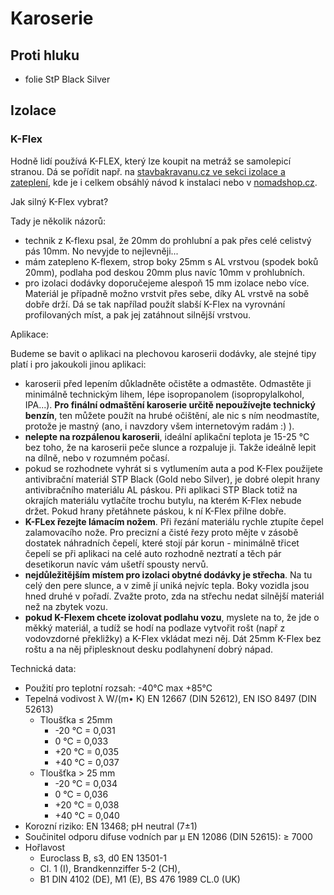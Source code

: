 # Karoserie

## Proti hluku

* folie StP Black Silver

## Izolace

### K-Flex

Hodně lidí používá K-FLEX, který lze koupit na metráž se samolepicí stranou.
Dá se pořídit např. na [stavbakravanu.cz ve sekci izolace a zateplení](https://www.stavbakaravanu.cz/izolace-zatepleni/),
kde je i celkem obsáhlý návod k instalaci nebo v [nomadshop.cz](https://www.nomadshop.cz/p/k-flex-samolepici-izolace-s-al-laminaci-m).

Jak silný K-Flex vybrat?

Tady je několik názorů:

* technik z K-flexu psal, že 20mm do prohlubní a pak přes celé celistvý pás 10mm. No nevyjde to nejlevněji...
* mám zatepleno K-flexem, strop boky 25mm s AL vrstvou (spodek boků 20mm), podlaha pod deskou 20mm plus navíc 10mm v prohlubních.
* pro izolaci dodávky doporučejeme alespoň 15 mm izolace nebo více. Materiál je případně možno vrstvit
  přes sebe, díky AL vrstvě na sobě dobře drží. Dá se tak napřílad použít slabší K-Flex na vyrovnání
  profilovaných míst, a pak jej zatáhnout silnější vrstvou.
  
Aplikace:

Budeme se bavit o aplikaci na plechovou karoserii dodávky, ale stejné tipy platí i pro jakoukoli jinou aplikaci:

* karoserii před lepením důkladněte očistěte a odmastěte. Odmastěte ji minimálně technickým lihem, lépe isopropanolem (isopropylalkohol, IPA...).
**Pro finální odmaštění karoserie určitě nepoužívejte technický benzín**, ten můžete použít na hrubé očištění, ale nic s ním neodmastíte, protože je mastný (ano, i navzdory všem internetovým radám :) ).
* **nelepte na rozpálenou karoserii**, ideální aplikační teplota je 15-25 °C bez toho, že na karoserii peče slunce a rozpaluje ji. Takže ideálně lepit na dílně, nebo v rozumném počasí.
* pokud se rozhodnete vyhrát si s vytlumením auta a pod K-Flex použijete antivibrační materiál STP Black (Gold nebo Silver), je dobré olepit hrany antivibračního materiálu AL páskou. Při aplikaci STP Black totiž na okrajích materiálu vytlačíte trochu butylu, na kterém K-Flex nebude držet. Pokud hrany přetáhnete páskou, k ní K-Flex přilne dobře.
* **K-FLex řezejte lámacím nožem**. Při řezání materiálu rychle ztupíte čepel zalamovacího nože. Pro precizní a čisté řezy proto mějte v zásobě dostatek náhradních čepelí, které stojí pár korun - minimálně třicet čepelí se při aplikaci na celé auto rozhodně neztratí a těch pár desetikorun navíc vám ušetří spousty nervů.
* **nejdůležitějším místem pro izolaci obytné dodávky je střecha**. Na tu celý den pere slunce, a v zimě jí uniká nejvíc tepla. Boky vozidla jsou hned druhé v pořadí. Zvažte proto, zda na střechu nedat silnější materiál než na zbytek vozu. 
* **pokud K-Flexem chcete izolovat podlahu vozu**, myslete na to, že jde o měkký materiál, a tudíž se hodí na podlaze vytvořit rošt (např z vodovzdorné překližky) a K-Flex vkládat mezi něj. Dát 25mm K-Flex bez roštu a na něj připlesknout desku podlahynení dobrý nápad.

Technická data:

* Použití pro teplotní rozsah: -40°C max +85°C
* Tepelná vodivost λ W/(m• K) EN 12667 (DIN 52612), EN ISO 8497 (DIN 52613)
    * Tloušťka ≤ 25mm
        * -20 °C = 0,031
        * 0 °C = 0,033
        * +20 °C = 0,035
        * +40 °C = 0,037
    * Tloušťka > 25 mm
        * -20 °C = 0,034
        * 0 °C = 0,036
        * +20 °C = 0,038
        * +40 °C = 0,040
* Korozní riziko: EN 13468; pH neutral (7±1)
* Součinitel odporu difuse vodních par µ EN 12086 (DIN 52615): ≥ 7000
* Hořlavost	
    * Euroclass B, s3, d0 EN 13501-1
    * Cl. 1 (I), Brandkennziffer 5-2 (CH),
    * B1 DIN 4102 (DE), M1 (E), BS 476 1989 CL.0 (UK)
